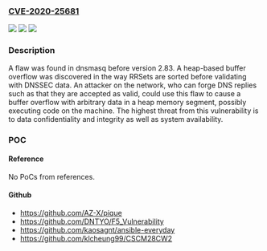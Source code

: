 ### [CVE-2020-25681](https://cve.mitre.org/cgi-bin/cvename.cgi?name=CVE-2020-25681)
![](https://img.shields.io/static/v1?label=Product&message=dnsmasq&color=blue)
![](https://img.shields.io/static/v1?label=Version&message=n%2Fa&color=blue)
![](https://img.shields.io/static/v1?label=Vulnerability&message=CWE-122&color=brighgreen)

### Description

A flaw was found in dnsmasq before version 2.83. A heap-based buffer overflow was discovered in the way RRSets are sorted before validating with DNSSEC data. An attacker on the network, who can forge DNS replies such as that they are accepted as valid, could use this flaw to cause a buffer overflow with arbitrary data in a heap memory segment, possibly executing code on the machine. The highest threat from this vulnerability is to data confidentiality and integrity as well as system availability.

### POC

#### Reference
No PoCs from references.

#### Github
- https://github.com/AZ-X/pique
- https://github.com/DNTYO/F5_Vulnerability
- https://github.com/kaosagnt/ansible-everyday
- https://github.com/klcheung99/CSCM28CW2

